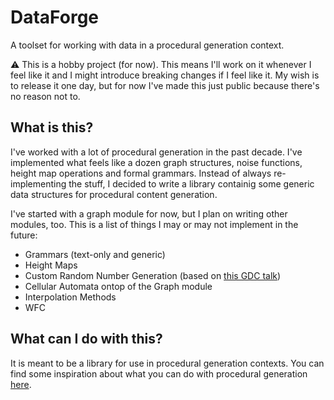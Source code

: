 # DataForge
A toolset for working with data in a procedural generation context.

⚠ This is a hobby project (for now). This means I'll work on it whenever I feel like it and I might introduce breaking changes if I feel like it. My wish is to release it one day, but for now I've made this just public because there's no reason not to.

## What is this?

I've worked with a lot of procedural generation in the past decade. I've implemented what feels like a dozen graph structures, noise functions, height map operations and formal grammars. Instead of always re-implementing the stuff, I decided to write a library containig some generic data structures for procedural content generation.

I've started with a graph module for now, but I plan on writing other modules, too. This is a list of things I may or may not implement in the future:
* Grammars (text-only and generic)
* Height Maps
* Custom Random Number Generation (based on [this GDC talk](https://www.youtube.com/watch?v=LWFzPP8ZbdU))
* Cellular Automata ontop of the Graph module
* Interpolation Methods
* WFC

## What can I do with this?

It is meant to be a library for use in procedural generation contexts. You can find some inspiration about what you can do with procedural generation [here](https://procgen.space/resources).

